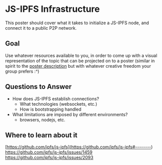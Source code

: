 # JS-IPFS Infrastructure

This poster should cover what it takes to initialize a JS-IPFS node, and connect it to a public P2P network.

## Goal

Use whatever resources available to you, in order to come up with a visual representation of the topic that can be projected on to a poster (similar in spirit to the [poster description](README.md#description) but with whatever creative freedom your group prefers :^)

## Questions to Answer

 - How does JS-IPFS establish connections?
   - What technologies (websockets, etc.)
   - How is bootstrapping handled
 - What limitations are imposed by different environments?
   - browsers, nodejs, etc. 

## Where to learn about it
[https://github.com/ipfs/js-ipfs](<https://github.com/ipfs/js-ipfs#-------->)  
<https://github.com/ipfs/js-ipfs/issues/1459>  
<https://github.com/ipfs/js-ipfs/issues/2093>
